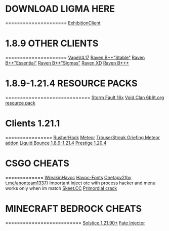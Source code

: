 # DOWNLOAD LIGMA HERE
=====================
[ExhibitionClient](https://minesense.pub/download/Exhibition-Fixed.zip)

# 1.8.9 OTHER CLIENTS
=====================
[VapeV4.17](https://hackvshack.net/attachments/vape-zip.8474/)
[Raven B++"Stable"](https://github.com/K-ov/Raven-bPLUS/raw/stable/build/libs/%5B1.8.9%5D%20BetterKeystrokes%20V-1.2.jar)
[Raven B++"Essential"](https://cdn.essential.gg/mods/60ecf53d6b26c76a26d49e5b/62c746c961a27f691be98531/Essential-forge_1-8-9.jar)
[Raven B++"Sigmas"](https://github.com/sigmaclientwastaken/Raven-bPLUS/raw/stable/build/libs/%5B1.8.9%5D%20BetterKeystrokes%20V-1.2.jar)
[Raven XD](https://github.com/Project-XD/Raven-XD/releases/download/v3.1/raven-XD.jar)
[Raven B+++](https://mimhax.netlify.app/Files/Raven%20B+++.jar)

# 1.8.9-1.21.4 RESOURCE PACKS
=============================
[Storm Fault 16x](https://pvprp.com/assets/packs/rh56/6867/zip/!%20%20%20%20%20%20%20%20%20%20%C2%A73StormFault%20%C2%A77[%C2%A7f16x%C2%A77]%20%C2%A78.zip?d=2025-06-30%2022:17:31)
[Void Clan 6b6t.org resource pack](https://cdn.discordapp.com/attachments/1378312929249726474/1378319108810084442/Dissolve.zip?ex=6863b833&is=686266b3&hm=e095d91e2b769eea7a99a8bd4c4efeecbbf2e124909a27b7ce4372e7d01a3da2&)

# Clients 1.21.1 
================
[RusherHack](https://hackvshack.net/attachments/rushercrack-2-0-jar-zip.8938/)
[Meteor](https://github.com/ManInMyVan/meteor-archive/raw/main/files/meteor-client/meteor-client-0.5.8.jar)
[TrouserStreak Griefing Meteor addon](https://cdn.discordapp.com/attachments/1372680636065910944/1372681068800643213/2trouser-streak-1.3.9-1.21.1.jar?ex=68644d5d&is=6862fbdd&hm=effec50b7dd68105df7ee5ca0c69fae3ef9f1cf0c16d75db3d14ed6eafc84f24&)
[Liquid Bounce 1.8.9-1.21.4](https://liquidbounce.net/)
[Prestige 1.20.4](https://hackvshack.net/attachments/prestige-libs-zip.9196/)

# CSGO CHEATS
=============
[WreakinHavoc](https://hackvshack.net/attachments/wreakhavoc_online-zip.6629/)
[Havoc-Fonts](https://hackvshack.net/attachments/fonts-zip.6635/)
[Onetapv2(by t.me/anonteam1337)](https://cold5.gofile.io/download/web/b576a615-7729-4879-ade0-e931f971f8c1/otc%20csgo.dll) Important inject otc with process hacker and menu works only when im match
[Skeet.CC](https://gamesense.live/download)
[Primordial crack](https://hackvshack.net/attachments/primordial-zip.8415/)

# MINECRAFT BEDROCK CHEATS
==========================
[Solstice 1.21.90+](https://cold-eu-agl-1.gofile.io/download/web/d6514642-e66b-4f59-9700-a57c4ddb4b58/Solstice.dll)
[Fate Injector](https://github.com/fligger/FateInjector/releases/download/1.0/FateInjector.exe)
